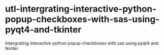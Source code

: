 # utl-intergrating-interactive-python-popup-checkboxes-with-sas-using-pyqt4-and-tkinter
Intergrating interactive python popup checkboxes with sas using pyqt4 and tkinter.
